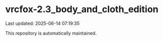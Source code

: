 # vrcfox-2.3_body_and_cloth_edition

Last updated: 2025-06-14 07:19:35

This repository is automatically maintained.
